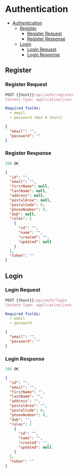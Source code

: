 # Authentication

- [Authentication](#authentication)
  - [Register](#register)
    - [Register Request](#register-request)
    - [Register Response](#register-response)
  - [Login](#login)
    - [Login Request](#login-request)
    - [Login Response](#login-response)

## Register

### Register Request

```js
POST {{host}}/api/auth/register
Content-Type: application/json
```

```yml
Required fields:
  - email
  - password (min 8 chars)

```

```json
{
  "email": "",
  "password": ""
}
```

### Register Response

```js
200 OK
```

```json
{
  "id": "",
  "email": "",
  "firstName": null,
  "lastName": null,
  "address": null,
  "postalArea": null,
  "postalCode": 0,
  "phoneNumber": 0,
  "dob": null,
  "roles": [
    {
      "id": "",
      "name": "",
      "created": "",
      "updated": null
    }
  ],
  "token": ""
}
```

## Login

### Login Request

```js
POST {{host}}/api/auth/login
Content-Type: application/json
```

```yml
Required fields:
  - email
  - password
```

```json
{
  "email": "",
  "password": ""
}
```

### Login Response

```js
200 OK
```

```json
{
  "id": "",
  "email": "",
  "firstName": "",
  "lastName": "",
  "address": "",
  "postalArea": "",
  "postalCode": 0,
  "phoneNumber": 0,
  "dob": "",
  "roles": [
    {
      "id": "",
      "name": "",
      "created": "",
      "updated": null
    }
  ],
  "token": ""
}
```
